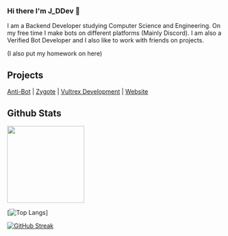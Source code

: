 ### Hi there I'm J_DDev 👋
I am a Backend Developer studying Computer Science and Engineering. On my free time I make bots on different platforms (Mainly Discord). I am also a Verified Bot Developer and I also like to work with friends on projects. 

(I also put my homework on here)


## Projects

[Anti-Bot](https://antibot.xyz) | [Zygote](https://zyte.cloud) | [Vultrex Development](https://vultrex.dev) | [Website](https://jaydoesdev.com)

## Github Stats

<img height="180em" src="https://github-readme-stats.vercel.app/api?username=JayyDoesDev&show_icons=true&theme=dracula&hide_border=true&count_private=true&include_all_commits=true" />


[![Top Langs](https://github-readme-stats.vercel.app/api/top-langs/?username=JayyDoesDev&layout=compact)]

[![GitHub Streak](https://github-readme-streak-stats.herokuapp.com?user=Jayydoesdev&theme=monokai&hide_border=true&date_format=M%20j%5B%2C%20Y%5D)](https://git.io/streak-stats)







